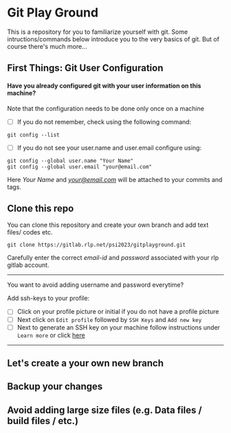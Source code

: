 # Git Play Ground

This is a repository for you to familiarize yourself with git. Some intructions/commands below introduce you to the very basics of git. But of course there's much more...

## First Things: Git User Configuration

#### Have you already configured git with your user information on this machine?
Note that the configuration needs to be done only once on a machine

- [ ] If you do not remember, check using the following command:

```
git config --list

```

- [ ] If you do not see your user.name and user.email configure using:

```
git config --global user.name "Your Name"
git config --global user.email "your@email.com"

```

Here *Your Name* and *your@email.com* will be attached to your commits and tags.


## Clone this repo

You can clone this repository and create your own branch and add text files/ codes etc.

```
git clone https://gitlab.rlp.net/psi2023/gitplayground.git

```
Carefully enter the correct *email-id* and *password* associated with your rlp gitlab account.

---
You want to avoid adding username and password everytime?

Add ssh-keys to your profile:
- [ ] Click on your profile picture or initial if you do not have a profile picture
- [ ] Next click on `Edit profile` followed by `SSH Keys` and `Add new key`
- [ ] Next to generate an SSH key on your machine follow instructions under `Learn more` or click [here](https://gitlab.rlp.net/help/user/ssh.md)
---

## Let's create a your own new branch



## Backup your changes




## Avoid adding large size files (e.g. Data files / build files / etc.)  



